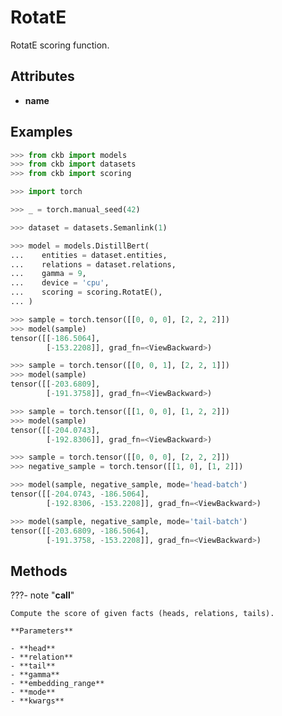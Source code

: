 # RotatE

RotatE scoring function.




## Attributes

- **name**


## Examples

```python
>>> from ckb import models
>>> from ckb import datasets
>>> from ckb import scoring

>>> import torch

>>> _ = torch.manual_seed(42)

>>> dataset = datasets.Semanlink(1)

>>> model = models.DistillBert(
...    entities = dataset.entities,
...    relations = dataset.relations,
...    gamma = 9,
...    device = 'cpu',
...    scoring = scoring.RotatE(),
... )

>>> sample = torch.tensor([[0, 0, 0], [2, 2, 2]])
>>> model(sample)
tensor([[-186.5064],
        [-153.2208]], grad_fn=<ViewBackward>)

>>> sample = torch.tensor([[0, 0, 1], [2, 2, 1]])
>>> model(sample)
tensor([[-203.6809],
        [-191.3758]], grad_fn=<ViewBackward>)

>>> sample = torch.tensor([[1, 0, 0], [1, 2, 2]])
>>> model(sample)
tensor([[-204.0743],
        [-192.8306]], grad_fn=<ViewBackward>)

>>> sample = torch.tensor([[0, 0, 0], [2, 2, 2]])
>>> negative_sample = torch.tensor([[1, 0], [1, 2]])

>>> model(sample, negative_sample, mode='head-batch')
tensor([[-204.0743, -186.5064],
        [-192.8306, -153.2208]], grad_fn=<ViewBackward>)

>>> model(sample, negative_sample, mode='tail-batch')
tensor([[-203.6809, -186.5064],
        [-191.3758, -153.2208]], grad_fn=<ViewBackward>)
```

## Methods

???- note "__call__"

    Compute the score of given facts (heads, relations, tails).

    **Parameters**

    - **head**    
    - **relation**    
    - **tail**    
    - **gamma**    
    - **embedding_range**    
    - **mode**    
    - **kwargs**    
    
